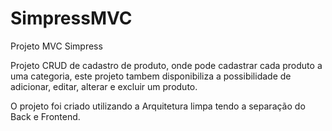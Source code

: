 # SimpressMVC
Projeto MVC Simpress

Projeto CRUD de cadastro de produto, onde pode cadastrar cada produto a uma categoria, este projeto tambem disponibiliza a possibilidade de adicionar, editar, alterar e excluir um produto.

O projeto foi criado utilizando a Arquitetura limpa tendo a separação do Back e Frontend.
